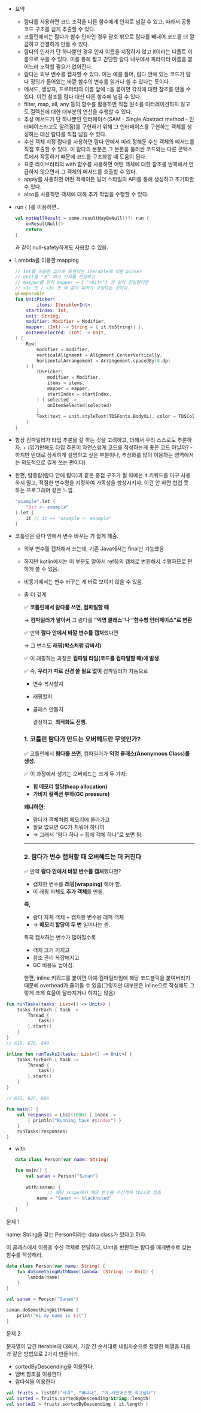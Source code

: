 - 요약
    - 람다를 사용하면 코드 조각을 다른 함수에게 인자로 넘길 수 있고, 따라서 공통 코드 구조를 쉽게 추출할 수 있다.
    - 코틀린에서는 람다가 함수 인자인 경우 괄호 밖으로 람다를 빼내어 코드를 더 깔끔하고 간결하게 만들 수 있다.
    - 람다의 인자가 단 하나뿐인 경우 인자 이름을 지정하지 않고 it이라는 디폴트 이름으로 부를 수 있다. 이를 통해 짧고 간단한 람다 내부에서 파라미터 이름을 붙이느라 노력할 필요가 없어진다.
    - 람다는 외부 변수를 캡처할 수 있다. 이는 예를 들어, 람다 안에 있는 코드가 람다 정의가 들어있는 바깥 함수의 변수를 읽거나 쓸 수 있다는 뜻이다.
    - 메서드, 생성자, 프로퍼티의 이름 앞에 ::을 붙이면 각각에 대한 참조를 만들 수 있다. 이런 참조를 람다 대신 다른 함수에 넘길 수 있다.
    - filter, map, all, any 등의 함수를 활용하면 직접 원소를 이터레이션하지 않고도 컬렉션에 대한 대부분의 연산을 수행할 수 있다.
    - 추상 메서드가 단 하나뿐인 인터페이스(SAM - Single Abstract method - 인터페이스라고도 알려짐)를 구현하기 위해 그 인터페이스를 구현하는 객체를 생성하는 대신 람다를 직접 넘길 수 있다.
    - 수신 객체 지정 람다를 사용하면 람다 안에서 미리 정해둔 수신 객체의 메서드를 직접 호출할 수 있다. 이 람다의 본문은 그 본문을 둘러싼 코드와는 다른 콘텍스트에서 작동하기 때문에 코드를 구조화할 때 도움이 된다.
    - 표준 라이브러리의 with 함수를 사용하면 어떤 객체에 대한 참조를 반복해서 언급하지 않으면서 그 객체의 메서드를 호출할 수 있다.
    - apply를 사용하면 어떤 객체이든 빌더 스타일의 API를 통해 생성하고 초기화할 수 있다.
    - also를 사용하면 객체에 대해 추가 작업을 수행할 수 있다.
- run { }를 이용하면..
    
    ```kotlin
    val notNullResult = some.resultMayBeNull()?: run {
        onResultNull()
        return
    }
    ```
    
    과 같이 null-safety하게도 사용할 수 있음.
    
- Lambda를 이용한 mapping
    
    ```kotlin
    // Int를 이용한 값으로 표현되는 iterable에 대한 picker
    // unit을 "초" 라고 인자를 전달하고
    // mapper를 만약 mapper = { ">$it<"} 과 같이 전달한다면
    // >1< 초 / >2< 초 와 같이 피커가 구성되는 것이다.
    @Composable
    fun UnitPicker(
    		items: Iterable<Int>,
        startIndex: Int,
        unit: String,
        modifier: Modifier = Modifier,
        mapper: (Int) -> String = { it.toString() },
        onItemSelected: (Int) -> Unit,
    ) {
        Row(
            modifier = modifier,
            verticalAlignment = Alignment.CenterVertically,
            horizontalArrangement = Arrangement.spacedBy(8.dp)
        ) {
            TDSPicker(
                modifier = Modifier,
                items = items,
                mapper = mapper,
                startIndex = startIndex,
            ) { selected ->
                onItemSelected(selected)
            }
            Text(text = unit.styleText(TDSFonts.BodyXL), color = TDSColors.Gray._50)
        }
    }
    ```
    
- 항상 컴파일러가 타입 추론을 잘 하는 것을 고려하고, 더해서 우리 스스로도 추론하자. + (읽기만해도 타입 추론이 자연스럽게 코드를 작성하는게 좋은 코드 아닐까? - 하지만 반대로 상세하게 설명하고 싶은 부분이나, 추상화를 많이 이용하는 영역에서는 의도적으로 길게 쓰는 편이다)
- 한편, 람중람(람다 안에 람다)과 같은 중첩 구조가 될 때에는 it 키워드를 마구 사용하지 말고, 적절한 변수명을 지정하여 가독성을 향상시키자. 이건 안 하면 협업 못 하는 프로그래머 같은 느낌.
    
    ```kotlin
    "example".let {
        "$it <- example"
    }.let { 
        it // it == "example <- example"
    }
    ```
    
- 코틀린은 람다 안에서 변수 바꾸는 거 쉽게 해줌.
    - 외부 변수를 캡처해서 쓰는데, 기존 Java에서는 final만 가능했음
    - 하지만 kotlin에서는 이 부분도 알아서 ref등의 캡처로 변환해서 수행하므로 편하게 쓸 수 있음.
    - 비동기에서는 변수 바꾸는 게 바로 보이지 않을 수 있음.
    - 좀 더 깊게
        
        ✅ **코틀린에서 람다를 쓰면, 컴파일할 때**
        
        → **컴파일러가 알아서** 그 람다를 **“익명 클래스”나 “함수형 인터페이스”로 변환**
        
        ✅ 만약 **람다 안에서 바깥 변수를 캡처**했다면
        
        → 그 변수도 **래핑(박스처럼 감싸서)**.
        
        ✅ 이 래핑하는 과정은 **컴파일 타임(코드를 컴파일할 때)에 발생**.
        
        ✅ 즉, **우리가 따로 신경 쓸 필요 없이** 컴파일러가 자동으로
        
        - 변수 복사할지
        - 래핑할지
        - 클래스 만들지
            
            결정하고, **최적화도 진행**.
            
        
        ### **1. 코틀린 람다가 만드는 오버헤드란 무엇인가?**
        
        ✅ 코틀린에서 **람다를 쓰면**, 컴파일러가 **익명 클래스(Anonymous Class)를 생성**.
        
        ✅ 이 과정에서 생기는 오버헤드는 크게 두 가지:
        
        - **힙 메모리 할당(heap allocation)**
        - **가비지 컬렉션 부하(GC pressure)**
        
        **왜냐하면:**
        
        - 람다가 객체처럼 메모리에 올라가고
        - 필요 없으면 GC가 치워야 하니까
        - → 그래서 “람다 하나 = 힙에 객체 하나”로 보면 됨.
        
        ---
        
        ### **2. 람다가 변수 캡처할 때 오버헤드는 더 커진다**
        
        ✅ 만약 **람다 안에서 바깥 변수를 캡처**했다면?
        
        - 캡처한 변수를 **래핑(wrapping)** 해야 함.
        - 이 래핑 자체도 **추가 객체**를 만듦.
        
        **즉,**
        
        - 람다 자체 객체 + 캡처한 변수용 래퍼 객체
        - → **메모리 할당이 두 번** 일어나는 셈.
        
        특히 캡처하는 변수가 많아질수록
        
        - 객체 크기 커지고
        - 참조 관리 복잡해지고
        - GC 비용도 높아짐.
        
        한편, inline 키워드를 붙이면 아예 컴파일타임에 해당 코드블럭을 붙여버리기 때문에 overhead가 줄어들 수 있음(그렇지만 대부분은 inline으로 작성해도 그렇게 크게 효율이 달라지거나 하지는 않음)
        

```kotlin
fun runTasks(tasks: List<() -> Unit>) {
    tasks.forEach { task ->
        Thread {
            task()
        }.start()
    }
}
// 619, 678, 648

inline fun runTasks2(tasks: List<() -> Unit>) {
    tasks.forEach { task ->
        Thread {
            task()
        }.start()
    }
}

// 631, 627, 656

fun main() {
    val responses = List(1000) { index ->
        { println("Running task #$index") }
    }
    runTasks(responses)
}
```

- with
    
    ```kotlin
    data class Person(var name: String)
    
    fun main() {
        val sanan = Person("Sanan")
        
        with(sanan) {
    		    // 해당 scope에서 해당 변수를 수신객체 this로 참조
            name = "Sanan <- blackholed"
        }
    }
    ```
    

문제 1

name: String을 갖는 Person이라는 data class가 있다고 하자.

이 클래스에서 이름을 수신 객체로 전달하고, Unit을 반환하는 람다를 매개변수로 갖는 함수를 작성해라.

```kotlin
data class Person(var name: String) {
    fun doSomethingWithName(lambda: (String) -> Unit) {
        lambda(name)
    }
}

val sanan = Person("Sanan")

sanan.doSomethingWithName {
    print("Hi my name is $it")
}
```

문제 2

문자열이 담긴 Iterable에 대해서, 가장 긴 순서대로 내림차순으로 정렬한 배열을 다음과 같은 방법으로 2가지 만들어라.

- sortedByDescending을 이용한다.
- 멤버 참조를 이용한다
- 람다식을 이용한다

```kotlin
val fruits = listOf("사과", "바나나", "아 샤인머스켓 먹고싶다")
val sorted = fruits.sortedByDescending(String::length)
val sorted2 = fruits.sortedByDescending { it.length }
```
